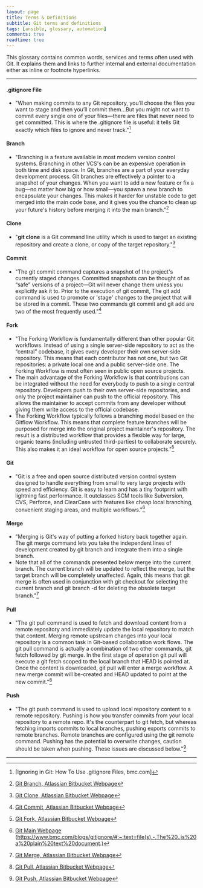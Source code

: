 ```yaml
---
layout: page
title: Terms & Definitions
subtitle: Git terms and definitions
tags: [ansible, glossary, automation]
comments: true
readtime: true
---
```

This glossary contains common words, services and terms often used with Git. It explains them and links to further internal and external documentation either as inline or footnote hyperlinks.

---
#### **.gitignore File**
* "When making commits to any Git repository, you’ll choose the files you want to stage and then you’ll commit them...But you might not want to commit every single one of your files—there are files that never need to get committed. This is where the .gitignore file is useful: it tells Git exactly which files to ignore and never track."[^1]

#### **Branch**
* "Branching is a feature available in most modern version control systems. Branching in other VCS's can be an expensive operation in both time and disk space. In Git, branches are a part of your everyday development process. Git branches are effectively a pointer to a snapshot of your changes. When you want to add a new feature or fix a bug—no matter how big or how small—you spawn a new branch to encapsulate your changes. This makes it harder for unstable code to get merged into the main code base, and it gives you the chance to clean up your future's history before merging it into the main branch."[^2]

#### **Clone**
* "**git clone** is a Git command line utility which is used to target an existing repository and create a clone, or copy of the target repository."[^3]

#### **Commit**
* "The git commit command captures a snapshot of the project's currently staged changes. Committed snapshots can be thought of as “safe” versions of a project—Git will never change them unless you explicitly ask it to. Prior to the execution of git commit, The git add command is used to promote or 'stage' changes to the project that will be stored in a commit. These two commands git commit and git add are two of the most frequently used."[^4]

#### **Fork**
* "The Forking Workflow is fundamentally different than other popular Git workflows. Instead of using a single server-side repository to act as the “central” codebase, it gives every developer their own server-side repository. This means that each contributor has not one, but two Git repositories: a private local one and a public server-side one. The Forking Workflow is most often seen in public open source projects.
* The main advantage of the Forking Workflow is that contributions can be integrated without the need for everybody to push to a single central repository. Developers push to their own server-side repositories, and only the project maintainer can push to the official repository. This allows the maintainer to accept commits from any developer without giving them write access to the official codebase.
* The Forking Workflow typically follows a branching model based on the Gitflow Workflow. This means that complete feature branches will be purposed for merge into the original project maintainer's repository. The result is a distributed workflow that provides a flexible way for large, organic teams (including untrusted third-parties) to collaborate securely. This also makes it an ideal workflow for open source projects."[^5]

#### **Git**
* "Git is a free and open source distributed version control system designed to handle everything from small to very large projects with speed and efficiency. Git is easy to learn and has a tiny footprint with lightning fast performance. It outclasses SCM tools like Subversion, CVS, Perforce, and ClearCase with features like cheap local branching, convenient staging areas, and multiple workflows."[^6]

#### **Merge**
* "Merging is Git's way of putting a forked history back together again. The git merge command lets you take the independent lines of development created by git branch and integrate them into a single branch.
* Note that all of the commands presented below merge into the current branch. The current branch will be updated to reflect the merge, but the target branch will be completely unaffected. Again, this means that git merge is often used in conjunction with git checkout for selecting the current branch and git branch -d for deleting the obsolete target branch."[^7]

#### **Pull**
* "The git pull command is used to fetch and download content from a remote repository and immediately update the local repository to match that content. Merging remote upstream changes into your local repository is a common task in Git-based collaboration work flows. The git pull command is actually a combination of two other commands, git fetch followed by git merge. In the first stage of operation git pull will execute a git fetch scoped to the local branch that HEAD is pointed at. Once the content is downloaded, git pull will enter a merge workflow. A new merge commit will be-created and HEAD updated to point at the new commit."[^8]

#### **Push**
* "The git push command is used to upload local repository content to a remote repository. Pushing is how you transfer commits from your local repository to a remote repo. It's the counterpart to git fetch, but whereas fetching imports commits to local branches, pushing exports commits to remote branches. Remote branches are configured using the git remote command. Pushing has the potential to overwrite changes, caution should be taken when pushing. These issues are discussed below."[^9]

---
[^1]: [Ignoring in Git: How To Use .gitignore Files, bmc.com]
[^2]: [Git Branch, Atlassian Bitbucket Webpage](https://www.atlassian.com/git/tutorials/using-branches#:~:text=Git%20branches%20are%20effectively%20a%20pointer%20to%20a%20snapshot%20of%20your%20changes.&text=Instead%20of%20copying%20files%20from,not%20a%20container%20for%20commits.)
[^3]: [Git Clone, Atlassian Bitbucket Webpage](https://www.atlassian.com/git/tutorials/setting-up-a-repository/git-clone#:~:text=git%20clone%20is%20a%20Git,copy%20of%20the%20target%20repository.)
[^4]: [Git Commit, Atlassian Bitbucket Webpage](https://www.atlassian.com/git/tutorials/saving-changes/git-commit#:~:text=The%20git%20commit%20command%20captures,you%20explicitly%20ask%20it%20to.&text=These%20two%20commands%20git%20commit,of%20the%20most%20frequently%20used.)
[^5]: [Git Fork, Atlassian Bitbucket Webpage](https://www.atlassian.com/git/tutorials/comparing-workflows/forking-workflow#:~:text=Forking%20is%20a%20git%20clone,org%2FuserA%2Fopen%2Dproject)
[^6]: [Git Main Webpage](https://git-scm.com/)
(https://www.bmc.com/blogs/gitignore/#:~:text=file(s).-,The%20.,is%20a%20plain%20text%20document.)
[^7]: [Git Merge, Atlassian Bitbucket Webpage](https://www.atlassian.com/git/tutorials/using-branches/git-merge)
[^8]: [Git Pull, Atlassian Bitbucket Webpage](https://www.atlassian.com/git/tutorials/syncing/git-pull#:~:text=The%20git%20pull%20command%20is,repository%20to%20match%20that%20content.&text=Once%20the%20content%20is%20downloaded,point%20at%20the%20new%20commit.)
[^9]: [Git Push, Atlassian Bitbucket Webpage](https://www.atlassian.com/git/tutorials/syncing/git-push#:~:text=The%20git%20push%20command%20is,repository%20to%20a%20remote%20repo.&text=Remote%20branches%20are%20configured%20using,should%20be%20taken%20when%20pushing.)
